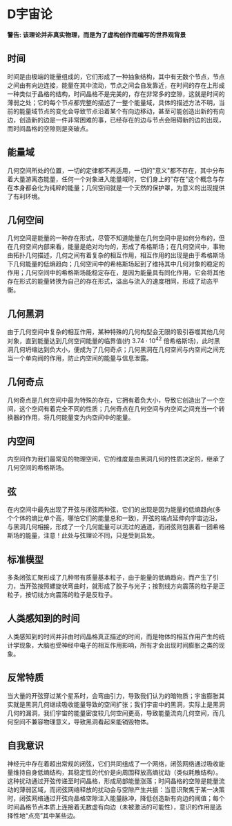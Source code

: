 # D宇宙论
**警告: 该理论并非真实物理，而是为了虚构创作而编写的世界观背景**  
## 时间
时间是由极端的能量组成的，它们形成了一种抽象结构，其中有无数个节点，节点之间由有向边连接，能量在其中流动，节点之间会自发靠近，在时间的存在上形成一种类似于晶格的结构，时间晶格不是完美的，存在非常多的空隙，这就是时间的薄弱之处；它的每个节点都完整的描述了一整个能量域，具体的描述方法不明，当前的能量域节点的变化会导致节点沿着某个有向边移动，甚至可能创造出新的有向边，创造新的边是一件非常困难的事，已经存在的边与节点会阻碍新的边的出现，而时间晶格的空隙则是突破点。  
## 能量域
几何空间所处的位置，一切的定律都不再适用，一切的"意义"都不存在，其中分布着大量游离态能量，任何一个对象进入能量域时，它们身上的"存在"这个概念与存在本身都会化为纯粹的能量；几何空间就是一个天然的保护罩，为意义的出现提供了有利环境。  
## 几何空间
几何空间是能量的一种存在形式，尽管不知道能量在几何空间中是如何分布的，但在几何空间内部来看，能量是绝对均匀的，形成了希格斯场；在几何空间中，事物由拓扑几何描述，几何之间有着复杂的相互作用，相互作用的出现是由于希格斯场下几何能量的低熵趋向；几何空间中的希格斯场起到了维持其中几何对象的稳定的作用；几何空间中的希格斯场能稳定存在，是因为能量具有同化作用，它会将其他存在形式的能量转换为自己的存在形式，溢出与流入的速度相同，形成了动态平衡。  
## 几何黑洞
由于几何空间中复杂的相互作用，某种特殊的几何构型会无限的吸引吞噬其他几何对象，直到能量达到几何空间能量的临界值(约 $3.74 \cdot 10^{42}$ 倍希格斯场)，此时黑洞几何坍缩达到负大小，便成为了几何奇点；几何黑洞在几何空间与内空间之间充当一个单向阀的作用，防止内空间的能量与信息泄露。  
## 几何奇点
几何奇点是几何空间中最为特殊的存在，它拥有着负大小，导致它创造出了一个空间，这个空间有着完全不同的性质；几何奇点在几何空间与内空间之间充当一个转换器的作用，将几何能量变为内空间中的能量。  
## 内空间
内空间作为我们最常见的物理空间，它的维度是由黑洞几何的性质决定的，继承了几何空间的希格斯场。  
## 弦
在内空间中最先出现了开弦与闭弦两种弦，它们的出现是因为能量的低熵趋向(多个个体的熵比单个高，哪怕它们的能量总和一致)，开弦的端点延伸向宇宙边沿，与黑洞几何相接，形成了一个几何能量可以流过的通道，而闭弦则包裹着一团希格斯场的能量，注意！此处与弦理论不同，只是受到启发。  
## 标准模型
多条闭弦汇聚形成了几种带有质量基本粒子，由于能量的低熵趋向，而产生了引力，当开弦按照螺旋状弯曲时，就形成了胶子与光子；按割线方向震荡的粒子是正粒子，按切线方向震荡的粒子是反粒子。  
## 人类感知到的时间
人类感知到的时间并非由时间晶格真正描述的时间，而是物体的相互作用产生的统计学现象，大脑也受神经中电子的相互作用影响，所有才会出现时间膨胀之类的现象。  
## 反常特质
当大量的开弦穿过某个星系时，会弯曲引力，导致我们认为的暗物质；宇宙膨胀其实就是黑洞几何继续吸收能量导致的空间扩张；我们宇宙中的黑洞，实际上是黑洞几何的漏洞，我们宇宙的能量密度较几何空间更高，导致能量流向几何空间，而几何空间不兼容物理意义，导致黑洞看起来能销毁物体。  
## 自我意识
神经元中存在着超出常规的闭弦，它们共同组成了一个网络，闭弦网络通过吸收能量维持自身低熵结构，其稳定性的代价是向周围释放高熵扰动（类似耗散结构）。这种扰动通过开弦传递至时间晶格，形成局部能量涨落；时间晶格的空隙是能量流动的薄弱区域，而闭弦网络释放的扰动会与空隙产生共振：当意识聚焦于某一决策时，闭弦网络通过开弦向晶格空隙注入能量脉冲，降低创造新有向边的阈值；每个时间晶格节点本质上连接着无数虚有向边（未被激活的可能性），意识的作用是选择性地“点亮”其中某些边。  